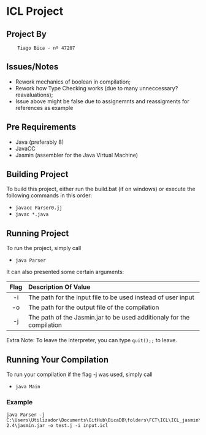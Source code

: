 # ICL Project

## Project By

```
    Tiago Bica - nº 47207
```

## Issues/Notes

*   Rework mechanics of boolean in compilation;
*   Rework how Type Checking works (due to many unneccessary? reavaluations);
*   Issue above might be false due to assignemnts and reassigments for references as example

## Pre Requirements

* Java (preferably 8)
* JavaCC
* Jasmin (assembler for the Java Virtual Machine)

## Building Project

To build this project, either run the build.bat (if on windows) or execute the following commands in this order:

*   `javacc Parser0.jj`
*   `javac *.java`

## Running Project

To run the project, simply call

*   `java Parser`

It can also presented some certain arguments:

| Flag | Description Of Value |
|:-:|:-|
|-i|The path for the input file to be used instead of user input|
|-o|The path for the output file of the compilation|
|-j|The path of the Jasmin.jar to be used additionaly for the compilation|

Extra Note: To leave the interpreter, you can type `quit();;` to leave.

## Running Your Compilation

To run your compilation if the flag -j was used, simply call

*   `java Main`

### Example

```
java Parser -j C:\Users\Utilizador\Documents\GitHub\BicaDB\folders\FCT\ICL\ICL_jasmin\jasmin-2.4\jasmin.jar -o test.j -i input.icl
```
